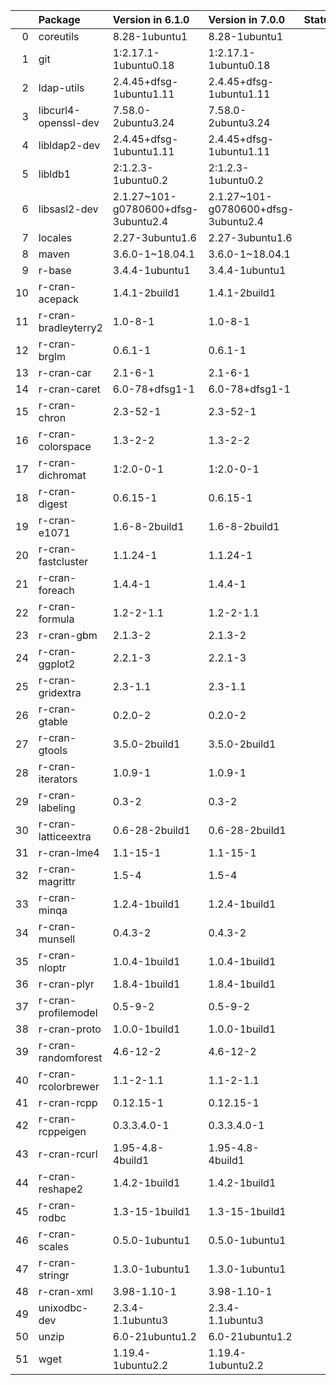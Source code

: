 <!-- markdown-link-check-disable -->

|    | Package              | Version in 6.1.0                    | Version in 7.0.0                    | Status   |
|---:|:---------------------|:------------------------------------|:------------------------------------|:---------|
|  0 | coreutils            | 8.28-1ubuntu1                       | 8.28-1ubuntu1                       |          |
|  1 | git                  | 1:2.17.1-1ubuntu0.18                | 1:2.17.1-1ubuntu0.18                |          |
|  2 | ldap-utils           | 2.4.45+dfsg-1ubuntu1.11             | 2.4.45+dfsg-1ubuntu1.11             |          |
|  3 | libcurl4-openssl-dev | 7.58.0-2ubuntu3.24                  | 7.58.0-2ubuntu3.24                  |          |
|  4 | libldap2-dev         | 2.4.45+dfsg-1ubuntu1.11             | 2.4.45+dfsg-1ubuntu1.11             |          |
|  5 | libldb1              | 2:1.2.3-1ubuntu0.2                  | 2:1.2.3-1ubuntu0.2                  |          |
|  6 | libsasl2-dev         | 2.1.27~101-g0780600+dfsg-3ubuntu2.4 | 2.1.27~101-g0780600+dfsg-3ubuntu2.4 |          |
|  7 | locales              | 2.27-3ubuntu1.6                     | 2.27-3ubuntu1.6                     |          |
|  8 | maven                | 3.6.0-1~18.04.1                     | 3.6.0-1~18.04.1                     |          |
|  9 | r-base               | 3.4.4-1ubuntu1                      | 3.4.4-1ubuntu1                      |          |
| 10 | r-cran-acepack       | 1.4.1-2build1                       | 1.4.1-2build1                       |          |
| 11 | r-cran-bradleyterry2 | 1.0-8-1                             | 1.0-8-1                             |          |
| 12 | r-cran-brglm         | 0.6.1-1                             | 0.6.1-1                             |          |
| 13 | r-cran-car           | 2.1-6-1                             | 2.1-6-1                             |          |
| 14 | r-cran-caret         | 6.0-78+dfsg1-1                      | 6.0-78+dfsg1-1                      |          |
| 15 | r-cran-chron         | 2.3-52-1                            | 2.3-52-1                            |          |
| 16 | r-cran-colorspace    | 1.3-2-2                             | 1.3-2-2                             |          |
| 17 | r-cran-dichromat     | 1:2.0-0-1                           | 1:2.0-0-1                           |          |
| 18 | r-cran-digest        | 0.6.15-1                            | 0.6.15-1                            |          |
| 19 | r-cran-e1071         | 1.6-8-2build1                       | 1.6-8-2build1                       |          |
| 20 | r-cran-fastcluster   | 1.1.24-1                            | 1.1.24-1                            |          |
| 21 | r-cran-foreach       | 1.4.4-1                             | 1.4.4-1                             |          |
| 22 | r-cran-formula       | 1.2-2-1.1                           | 1.2-2-1.1                           |          |
| 23 | r-cran-gbm           | 2.1.3-2                             | 2.1.3-2                             |          |
| 24 | r-cran-ggplot2       | 2.2.1-3                             | 2.2.1-3                             |          |
| 25 | r-cran-gridextra     | 2.3-1.1                             | 2.3-1.1                             |          |
| 26 | r-cran-gtable        | 0.2.0-2                             | 0.2.0-2                             |          |
| 27 | r-cran-gtools        | 3.5.0-2build1                       | 3.5.0-2build1                       |          |
| 28 | r-cran-iterators     | 1.0.9-1                             | 1.0.9-1                             |          |
| 29 | r-cran-labeling      | 0.3-2                               | 0.3-2                               |          |
| 30 | r-cran-latticeextra  | 0.6-28-2build1                      | 0.6-28-2build1                      |          |
| 31 | r-cran-lme4          | 1.1-15-1                            | 1.1-15-1                            |          |
| 32 | r-cran-magrittr      | 1.5-4                               | 1.5-4                               |          |
| 33 | r-cran-minqa         | 1.2.4-1build1                       | 1.2.4-1build1                       |          |
| 34 | r-cran-munsell       | 0.4.3-2                             | 0.4.3-2                             |          |
| 35 | r-cran-nloptr        | 1.0.4-1build1                       | 1.0.4-1build1                       |          |
| 36 | r-cran-plyr          | 1.8.4-1build1                       | 1.8.4-1build1                       |          |
| 37 | r-cran-profilemodel  | 0.5-9-2                             | 0.5-9-2                             |          |
| 38 | r-cran-proto         | 1.0.0-1build1                       | 1.0.0-1build1                       |          |
| 39 | r-cran-randomforest  | 4.6-12-2                            | 4.6-12-2                            |          |
| 40 | r-cran-rcolorbrewer  | 1.1-2-1.1                           | 1.1-2-1.1                           |          |
| 41 | r-cran-rcpp          | 0.12.15-1                           | 0.12.15-1                           |          |
| 42 | r-cran-rcppeigen     | 0.3.3.4.0-1                         | 0.3.3.4.0-1                         |          |
| 43 | r-cran-rcurl         | 1.95-4.8-4build1                    | 1.95-4.8-4build1                    |          |
| 44 | r-cran-reshape2      | 1.4.2-1build1                       | 1.4.2-1build1                       |          |
| 45 | r-cran-rodbc         | 1.3-15-1build1                      | 1.3-15-1build1                      |          |
| 46 | r-cran-scales        | 0.5.0-1ubuntu1                      | 0.5.0-1ubuntu1                      |          |
| 47 | r-cran-stringr       | 1.3.0-1ubuntu1                      | 1.3.0-1ubuntu1                      |          |
| 48 | r-cran-xml           | 3.98-1.10-1                         | 3.98-1.10-1                         |          |
| 49 | unixodbc-dev         | 2.3.4-1.1ubuntu3                    | 2.3.4-1.1ubuntu3                    |          |
| 50 | unzip                | 6.0-21ubuntu1.2                     | 6.0-21ubuntu1.2                     |          |
| 51 | wget                 | 1.19.4-1ubuntu2.2                   | 1.19.4-1ubuntu2.2                   |          |